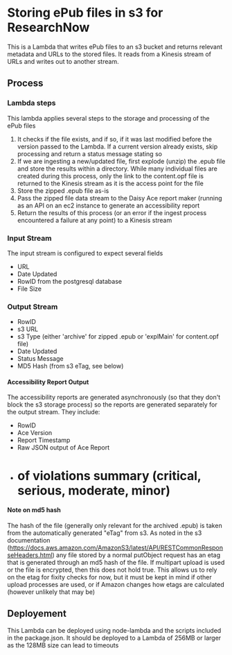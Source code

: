 # Storing ePub files in s3 for ResearchNow
This is a Lambda that writes ePub files to an s3 bucket and returns relevant metadata and URLs to the stored files. It reads from a Kinesis stream of URLs and writes out to another stream.

## Process
### Lambda steps
This lambda applies several steps to the storage and processing of the ePub files
1. It checks if the file exists, and if so, if it was last modified before the version passed to the Lambda. If a current version already exists, skip processing and return a status message stating so
2. If we are ingesting a new/updated file, first explode (unzip) the .epub file and store the results within a directory. While many individual files are created during this process, only the link to the content.opf file is returned to the Kinesis stream as it is the access point for the file
3. Store the zipped .epub file as-is
4. Pass the zipped file data stream to the Daisy Ace report maker (running as an API on an ec2 instance to generate an accessibility report
5. Return the results of this process (or an error if the ingest process encountered a failure at any point) to a Kinesis stream

### Input Stream
The input stream is configured to expect several fields
- URL
- Date Updated
- RowID from the postgresql database
- File Size

### Output Stream
- RowID
- s3 URL
- s3 Type (either 'archive' for zipped .epub or 'explMain' for content.opf file)
- Date Updated
- Status Message
- MD5 Hash (from s3 eTag, see below)

#### Accessibility Report Output
The accessibility reports are generated asynchronously (so that they don't block the s3 storage process) so the reports are generated separately for the output stream. They include:
- RowID
- Ace Version
- Report Timestamp
- Raw JSON output of Ace Report
- # of violations summary (critical, serious, moderate, minor)


#### Note on md5 hash
The hash of the file (generally only relevant for the archived .epub) is taken from the automatically generated "eTag" from s3. As noted in the s3 documentation (https://docs.aws.amazon.com/AmazonS3/latest/API/RESTCommonResponseHeaders.html) any file stored by a normal putObject request has an etag that is generated through an md5 hash of the file. If multipart upload is used or the file is encrypted, then this does not hold true. This allows us to rely on the etag for fixity checks for now, but it must be kept in mind if other upload processes are used, or if Amazon changes how etags are calculated (however unlikely that may be)

## Deployement
This Lambda can be deployed using node-lambda and the scripts included in the package.json. It should be deployed to a Lambda of 256MB or larger as the 128MB size can lead to timeouts
